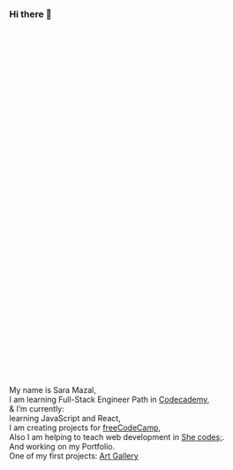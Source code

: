 ### Hi there 👋
<!DOCTYPE html>
<html lang="en">
  <head>
    <meta charset="UTF-8">
    <meta name="viewport" content="width=device-width, initial-scale=1.0">
    <meta http-equiv="X-UA-Compatible" content="ie=edge">
    <title>Mazal</title>
    <style>{
  box-sizing: border-box;
  padding: 0;
  margin: 0;
}

h1 {
  line-height: 0.5em;
  color: #fa7362;
}

.loader {
  display: flex;
  align-items: center;
  justify-content: center;
  height: 100%;
}
.loader {
  text-align: center;
  text-transform: uppercase;
  font-family: "Nunito", sans-serif;
  font-size: 4.6875em;
  color: transparent;
  letter-spacing: 0.01em;
}
.body {
  margin: 0;
  width: 100%;
  height: 555px;
}

.loader span {
  text-shadow: 0 0 0 #b2e6fa;
  -webkit-animation: loading 1s ease-in-out infinite alternate;
}

@-webkit-keyframes loading {
  to {
    text-shadow: 20px 0 70px #f3eee0;
  }
}
.loader span:nth-child(2) {
  -webkit-animation-delay: 0.1s;
}
.loader span:nth-child(3) {
  -webkit-animation-delay: 0.2s;
}
.loader span:nth-child(4) {
  -webkit-animation-delay: 0.3s;
}
.loader span:nth-child(5) {
  -webkit-animation-delay: 0.4s;
}
.loader span:nth-child(6) {
  -webkit-animation-delay: 0.5s;
}
.loader span:nth-child(7) {
  -webkit-animation-delay: 0.6s;
}
.loader span:nth-child(8) {
  -webkit-animation-delay: 0.7s;
}
.loader span:nth-child(9) {
  -webkit-animation-delay: 0.8s;
}

.loader span:nth-child(10) {
  -webkit-animation-delay: 0.9s;
}
.loader span:nth-child(11) {
  -webkit-animation-delay: 1s;
}
.m:hover {
  color: #b2e6fa;
}
</style>
  </head>
  <body>
    <div class='body'>
  <h1 class="loader">
    <span class='m' />M</span>
    <span class='m'>A</span>
    <span class='m'>Z</span>
    <span class='m'>A</span>
    <span class='m'>L</span>
    <span>&nbsp;</span>
    <span class='m'>S</span>
    <span class='m'>P</span>
    <span class='m'>A</span>
    <span class='m'>C</span>
    <span class='m'>E</span>
  </h1>
</div>
  </body>
</html>


My name is Sara Mazal,<br>
I am learning Full-Stack Engineer Path in <a href='https://www.codecademy.com/profiles/saramazal'>Codecademy</a>,<br>
& I’m currently:<br>  learning JavaScript and React,<br>
                  I am creating projects for <a href='https://www.freecodecamp.org/mazal' target='_blank'> freeCodeCamp</a>,<br>
                  Also I am  helping to teach web development in <a href='https://she-codes.org/'>She codes;</a>.<br>
                  And working on my Portfolio.               
                  One of my first projects: <a href='https://saramazal.github.io/mazalspace.github.io/'>Art Gallery</a>
                  
                 

